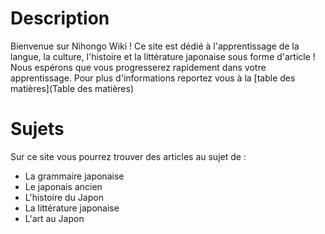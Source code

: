 <!-- TITLE: Nihongo Wiki -->
<!-- SUBTITLE: Site pour apprendre le japonais -->

# Description
Bienvenue sur Nihongo Wiki ! Ce site est dédié à l'apprentissage de la langue, la culture, l'histoire et la littérature japonaise sous forme d'article ! 
Nous espérons que vous progresserez rapidement dans votre apprentissage. Pour plus d'informations reportez vous à la [table des matières](Table des matières)

# Sujets
Sur ce site vous pourrez trouver des articles au sujet de :
* La grammaire japonaise
* Le japonais ancien
* L'histoire du Japon
* La littérature japonaise
* L'art au Japon